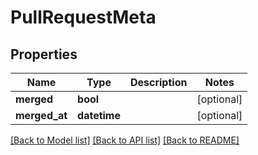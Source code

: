# PullRequestMeta

## Properties
Name | Type | Description | Notes
------------ | ------------- | ------------- | -------------
**merged** | **bool** |  | [optional] 
**merged_at** | **datetime** |  | [optional] 

[[Back to Model list]](../README.md#documentation-for-models) [[Back to API list]](../README.md#documentation-for-api-endpoints) [[Back to README]](../README.md)


